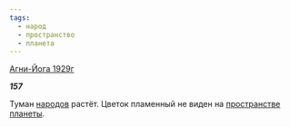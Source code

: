 ```yaml
---
tags:
  - народ
  - пространство
  - планета
---
```

[Агни-Йога 1929г](https://127.0.0.1:4002/agni/1929)

___157___

Туман [народов](../../../tags/#народ) растёт. Цветок пламенный не виден на [пространстве](../../../tags/#пространство) [планеты](../../../tags/#планета).